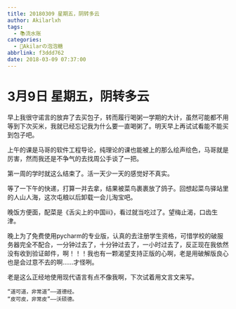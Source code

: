```yaml
---
title: 20180309 星期五，阴转多云
author: Akilarlxh
tags:
  - 📚流水账
categories:
  - 🍬Akilarの泡泡糖
abbrlink: f3ddd762
date: 2018-03-09 07:37:00
---
```

# 3月9日 星期五，阴转多云

早上我很守诺言的放弃了去买包子，转而履行喝粥一学期的大计，虽然可能都不用等到下次买米，我就已经忘记我为什么要一直喝粥了。明天早上再试试看能不能买到包子吧。

上午的课是马哥的软件工程导论，纯理论的课也能被上的那么绘声绘色，马哥就是厉害，然而我还是不争气的去找周公手谈了一把。

第一周的学时就这么结束了。活一天少一天的感觉好不真实。

等了一下午的快递，打算一并去拿，结果被菜鸟裹裹放了鸽子。回想起菜鸟驿站里的人山人海，这次屯粮以后卸载一会儿淘宝吧。

晚饭方便面，配菜是《舌尖上的中国ⅲ》，看过就当吃过了。望梅止渴，口齿生津。

晚上为了免费使用pycharm的专业版，认真的去注册学生资格，可惜学校的破服务器完全不配合，一分钟过去了，十分钟过去了，一小时过去了，反正现在我依然没有收到验证邮件，啊！！！我也有一颗渴望支持正版的心啊，老是用破解版良心也是会过意不去的啊……才怪咧。

老是这么正经地使用现代语言有点不像我啊，下次试着用文言文来写。
```
“道可道，非常道”——道德经。
“皮可皮，非常皮”——沃硕德。
```